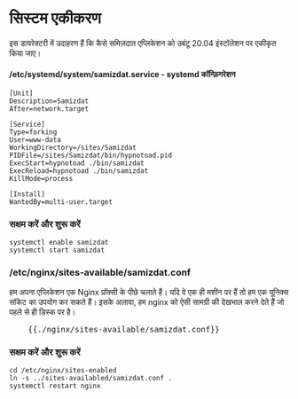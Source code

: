 # सिस्टम एकीकरण

इस डायरेक्टरी में उदाहरण हैं कि कैसे समिज़दात एप्लिकेशन को उबंटू 20.04 इंस्टॉलेशन पर एकीकृत किया जाए।

#### /etc/systemd/system/samizdat.service - systemd कॉन्फ़िगरेशन

    
    [Unit]
    Description=Samizdat
    After=network.target
    
    [Service]
    Type=forking
    User=www-data
    WorkingDirectory=/sites/Samizdat
    PIDFile=/sites/Samizdat/bin/hypnotoad.pid
    ExecStart=hypnotoad ./bin/samizdat
    ExecReload=hypnotoad ./bin/samizdat
    KillMode=process
    
    [Install]
    WantedBy=multi-user.target
    

### सक्षम करें और शुरू करें

    
    systemctl enable samizdat
    systemctl start samizdat
    

### /etc/nginx/sites-available/samizdat.conf

हम अपना एप्लिकेशन एक Nginx प्रॉक्सी के पीछे चलाते हैं। यदि वे एक ही मशीन पर हैं तो हम एक
यूनिक्स सॉकेट का उपयोग कर सकते हैं। इसके अलावा, हम nginx को ऐसी सामग्री की देखभाल करने देते हैं जो पहले से ही डिस्क पर है।

<pre>
    {{./nginx/sites-available/samizdat.conf}}
</pre>

### सक्षम करें और शुरू करें

    
    cd /etc/nginx/sites-enabled
    ln -s ../sites-availabled/samizdat.conf .
    systemctl restart nginx